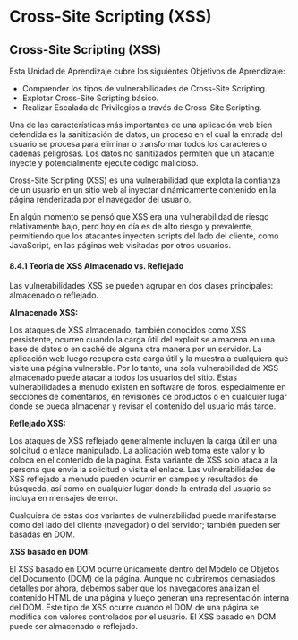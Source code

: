 # Cross-Site Scripting (XSS)

## Cross-Site Scripting (XSS)

Esta Unidad de Aprendizaje cubre los siguientes Objetivos de Aprendizaje:

* Comprender los tipos de vulnerabilidades de Cross-Site Scripting.
* Explotar Cross-Site Scripting básico.
* Realizar Escalada de Privilegios a través de Cross-Site Scripting.

Una de las características más importantes de una aplicación web bien defendida es la sanitización de datos, un proceso en el cual la entrada del usuario se procesa para eliminar o transformar todos los caracteres o cadenas peligrosas. Los datos no sanitizados permiten que un atacante inyecte y potencialmente ejecute código malicioso.

Cross-Site Scripting (XSS) es una vulnerabilidad que explota la confianza de un usuario en un sitio web al inyectar dinámicamente contenido en la página renderizada por el navegador del usuario.

En algún momento se pensó que XSS era una vulnerabilidad de riesgo relativamente bajo, pero hoy en día es de alto riesgo y prevalente, permitiendo que los atacantes inyecten scripts del lado del cliente, como JavaScript, en las páginas web visitadas por otros usuarios.

#### 8.4.1 Teoría de XSS Almacenado vs. Reflejado

Las vulnerabilidades XSS se pueden agrupar en dos clases principales: almacenado o reflejado.

**Almacenado XSS:**

Los ataques de XSS almacenado, también conocidos como XSS persistente, ocurren cuando la carga útil del exploit se almacena en una base de datos o en caché de alguna otra manera por un servidor. La aplicación web luego recupera esta carga útil y la muestra a cualquiera que visite una página vulnerable. Por lo tanto, una sola vulnerabilidad de XSS almacenado puede atacar a todos los usuarios del sitio. Estas vulnerabilidades a menudo existen en software de foros, especialmente en secciones de comentarios, en revisiones de productos o en cualquier lugar donde se pueda almacenar y revisar el contenido del usuario más tarde.

**Reflejado XSS:**

Los ataques de XSS reflejado generalmente incluyen la carga útil en una solicitud o enlace manipulado. La aplicación web toma este valor y lo coloca en el contenido de la página. Esta variante de XSS solo ataca a la persona que envía la solicitud o visita el enlace. Las vulnerabilidades de XSS reflejado a menudo pueden ocurrir en campos y resultados de búsqueda, así como en cualquier lugar donde la entrada del usuario se incluya en mensajes de error.

Cualquiera de estas dos variantes de vulnerabilidad puede manifestarse como del lado del cliente (navegador) o del servidor; también pueden ser basadas en DOM.

**XSS basado en DOM:**

El XSS basado en DOM ocurre únicamente dentro del Modelo de Objetos del Documento (DOM) de la página. Aunque no cubriremos demasiados detalles por ahora, debemos saber que los navegadores analizan el contenido HTML de una página y luego generan una representación interna del DOM. Este tipo de XSS ocurre cuando el DOM de una página se modifica con valores controlados por el usuario. El XSS basado en DOM puede ser almacenado o reflejado.
